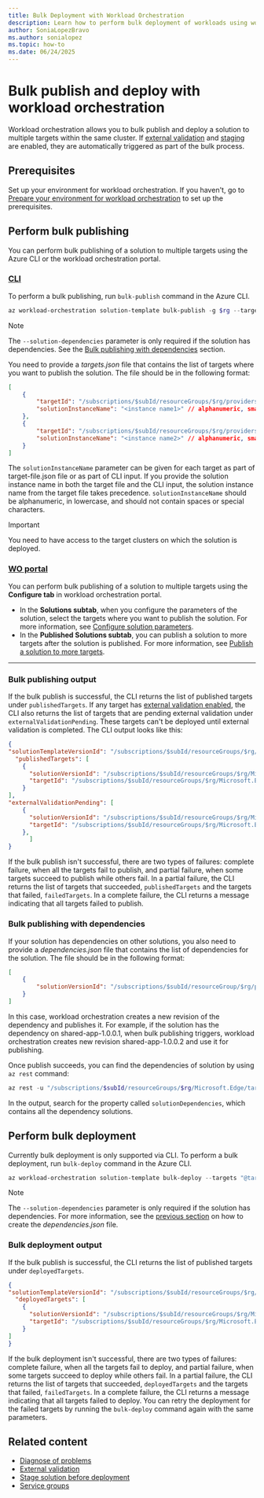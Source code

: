 ```yaml
---
title: Bulk Deployment with Workload Orchestration
description: Learn how to perform bulk deployment of workloads using workload orchestration in Azure Arc.
author: SoniaLopezBravo
ms.author: sonialopez
ms.topic: how-to
ms.date: 06/24/2025
---
```


# Bulk publish and deploy with workload orchestration

Workload orchestration allows you to bulk publish and deploy a solution to multiple targets within the same cluster. If [external validation](external-validation.md) and [staging](how-to-stage.md) are enabled, they are automatically triggered as part of the bulk process. 

## Prerequisites

Set up your environment for workload orchestration. If you haven't, go to [Prepare your environment for workload orchestration](initial-setup-environment.md) to set up the prerequisites.

## Perform bulk publishing

You can perform bulk publishing of a solution to multiple targets using the Azure CLI or the workload orchestration portal.

### [CLI](#tab/cli)

To perform a bulk publishing, run `bulk-publish` command in the Azure CLI.

```powershell
az workload-orchestration solution-template bulk-publish -g $rg --targets "@targets.json" --name "<solution-template-name>" --version "<solution-template-version>" --solution-dependencies "@dependencies.json"
```

> [!NOTE]
> The `--solution-dependencies` parameter is only required if the solution has dependencies. See the [Bulk publishing with dependencies](#bulk-publishing-with-dependencies) section.

You need to provide a *targets.json* file that contains the list of targets where you want to publish the solution. The file should be in the following format:

```json
[
    {
        "targetId": "/subscriptions/$subId/resourceGroups/$rg/providers/Microsoft.Edge/targets/$target1Name",
        "solutionInstanceName": "<instance name1>" // alphanumeric, small case, no spaces, no special characters
    },
    {
        "targetId": "/subscriptions/$subId/resourceGroups/$rg/providers/Microsoft.Edge/targets/$target2Name",
        "solutionInstanceName": "<instance name2>" // alphanumeric, small case, no spaces, no special characters
    }
]
```

The `solutionInstanceName` parameter can be given for each target as part of target-file.json file or as part of CLI input. If you provide the solution instance name in both the target file and the CLI input, the solution instance name from the target file takes precedence. `solutionInstanceName` should be alphanumeric, in lowercase, and should not contain spaces or special characters.

> [!IMPORTANT]
> You need to have access to the target clusters on which the solution is deployed. 

### [WO portal](#tab/woportal)

You can perform bulk publishing of a solution to multiple targets using the **Configure tab** in workload orchestration portal. 

- In the **Solutions subtab**, when you configure the parameters of the solution, select the targets where you want to publish the solution. For more information, see [Configure solution parameters](configure.md#configure-solution-parameters).
- In the **Published Solutions subtab**, you can publish a solution to more targets after the solution is published. For more information, see [Publish a solution to more targets](configure.md#publish-solution-to-more-targets).

***

### Bulk publishing output

If the bulk publish is successful, the CLI returns the list of published targets under `publishedTargets`. If any target has [external validation enabled](external-validation.md), the CLI also returns the list of targets that are pending external validation under `externalValidationPending`. These targets can't be deployed until external validation is completed. The CLI output looks like this:

```json
{
"solutionTemplateVersionId": "/subscriptions/$subId/resourceGroups/$rg/providers/Microsoft.Edge/solutionTemplates/<solution-template>/versions/<version>",
  "publishedTargets": [
    {
      "solutionVersionId": "/subscriptions/$subId/resourceGroups/$rg/Microsoft.Edge/targets/<target1>/solutions/<solution>/versions/<instance>",
      "targetId": "/subscriptions/$subId/resourceGroups/$rg/Microsoft.Edge/targets/<target1>"
    }
],
"externalValidationPending": [
    {
      "solutionVersionId": "/subscriptions/$subId/resourceGroups/$rg/Microsoft.Edge/targets/<target2>/solutions/<solution>/versions/<instance>",
      "targetId": "/subscriptions/$subId/resourceGroups/$rg/Microsoft.Edge/targets/<target2>"
    },
      ]
}
```

If the bulk publish isn't successful, there are two types of failures: complete failure, when all the targets fail to publish, and partial failure, when some targets succeed to publish while others fail. In a partial failure, the CLI returns the list of targets that succeeded, `publishedTargets` and the targets that failed, `failedTargets`. In a complete failure, the CLI returns a message indicating that all targets failed to publish. 

### Bulk publishing with dependencies

If your solution has dependencies on other solutions, you also need to provide a *dependencies.json* file that contains the list of dependencies for the solution. The file should be in the following format:

```json
[
    {
        "solutionVersionId": "/subscriptions/$subId/resourceGroup/$rg/providers/microsoft.edge/targets/<target>/solutions/sharedApp/versions/shared-app-1.0.0.1",
    }
]
```

In this case, workload orchestration creates a new revision of the dependency and publishes it. For example, if the solution has the dependency on shared-app-1.0.0.1, when bulk publishing triggers, workload orchestration creates new revision shared-app-1.0.0.2 and use it for publishing.

Once publish succeeds, you can find the dependencies of solution by using `az rest` command:

```powershell
az rest -u "/subscriptions/$subId/resourceGroups/$rg/Microsoft.Edge/targets/<target1>/solutions/<solution>/versions/<revision>?api-version=2025-06-01" -m GET 
```

In the output, search for the property called `solutionDependencies`, which contains all the dependency solutions.

## Perform bulk deployment

Currently bulk deployment is only supported via CLI. To perform a bulk deployment, run `bulk-deploy` command in the Azure CLI. 

```powershell
az workload-orchestration solution-template bulk-deploy --targets "@target.json" --version "<solution template version>" --name "<solution-name>" -g $rg --solution-dependencies "@dependencies.json"
```

> [!NOTE]
> The `--solution-dependencies` parameter is only required if the solution has dependencies. For more information, see the [previous section](#bulk-publishing-with-dependencies) on how to create the *dependencies.json* file.

### Bulk deployment output

If the bulk publish is successful, the CLI returns the list of published targets under `deployedTargets`. 

```json
{
"solutionTemplateVersionId": "/subscriptions/$subId/resourceGroups/$rg/providers/Microsoft.Edge/solutionTemplates/<solution-template>/versions/<version>",
  "deployedTargets": [
    {
      "solutionVersionId": "/subscriptions/$subId/resourceGroups/$rg/Microsoft.Edge/targets/<target1>/solutions/<solution>/versions/<instance>",
      "targetId": "/subscriptions/$subId/resourceGroups/$rg/Microsoft.Edge/targets/<target1>"
    }
]
}
```

If the bulk deployment isn't successful, there are two types of failures: complete failure, when all the targets fail to deploy, and partial failure, when some targets succeed to deploy while others fail. In a partial failure, the CLI returns the list of targets that succeeded, `deployedTargets` and the targets that failed, `failedTargets`. In a complete failure, the CLI returns a message indicating that all targets failed to deploy. You can retry the deployment for the failed targets by running the `bulk-deploy` command again with the same parameters.

## Related content

- [Diagnose of problems](diagnose-problems.md)
- [External validation](external-validation.md)
- [Stage solution before deployment](how-to-stage.md)
- [Service groups](service-group.md)
